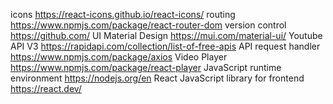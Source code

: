 icons https://react-icons.github.io/react-icons/ 
routing https://www.npmjs.com/package/react-router-dom 
version control https://github.com/
UI Material Design https://mui.com/material-ui/
Youtube API V3 https://rapidapi.com/collection/list-of-free-apis
API request handler https://www.npmjs.com/package/axios
Video Player https://www.npmjs.com/package/react-player
JavaScript runtime environment https://nodejs.org/en
React JavaScript library for frontend https://react.dev/
